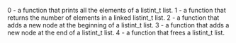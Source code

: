 0 - a function that prints all the elements of a listint_t list.
1 - a function that returns the number of elements in a linked listint_t list.
2 - a function that adds a new node at the beginning of a listint_t list.
3 - a function that adds a new node at the end of a listint_t list.
4 - a function that frees a listint_t list.
